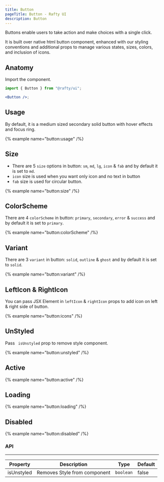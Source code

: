 ```yaml
---
title: Button
pageTitle: Button - Rafty UI
description: Button
---
```


Buttons enable users to take action and make choices with a single click.

It is built over native html button component, enhanced with our styling conventions and additional props to manage various states, sizes, colors, and inclusion of icons.

## Anatomy

Import the component.

```jsx
import { Button } from "@rafty/ui";

<Button />;
```

## Usage

By default, it is a medium sized secondary solid button with hover effects and focus ring.

{% example name="button:usage" /%}

## Size

- There are 5 `size` options in button: `sm`, `md`, `lg`, `icon` & `fab` and by default it is set to `md`.
- `icon` size is used when you want only icon and no text in button
- `fab` size is used for circular button.

{% example name="button:size" /%}

## ColorScheme

There are 4 `colorScheme` in button: `primary`, `secondary`, `error` & `success` and by default it is set to `primary`.

{% example name="button:colorScheme" /%}

## Variant

There are 3 `variant` in button: `solid`, `outline` & `ghost` and by default it is set to `solid`.

{% example name="button:variant" /%}

## LeftIcon & RightIcon

You can pass JSX Element in `leftIcon` & `rightIcon` props to add icon on left & right side of button.

{% example name="button:icons" /%}

## UnStyled

Pass ` isUnstyled` prop to remove style component.

{% example name="button:unstyled" /%}

## Active

{% example name="button:active" /%}

## Loading

{% example name="button:loading" /%}

## Disabled

{% example name="button:disabled" /%}

### API

---

| Property   | Description                  | Type      | Default |
| ---------- | ---------------------------- | --------- | ------- |
| isUnstyled | Removes Style from component | `boolean` | false   |
